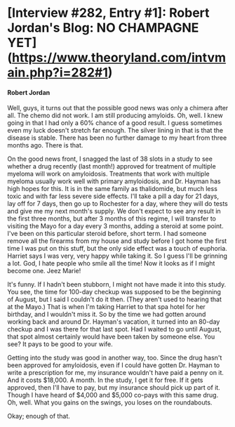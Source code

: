 # [Interview #282, Entry #1]: Robert Jordan's Blog: NO CHAMPAGNE YET](https://www.theoryland.com/intvmain.php?i=282#1)

#### Robert Jordan

Well, guys, it turns out that the possible good news was only a chimera after all. The chemo did not work. I am still producing amyloids. Oh, well. I knew going in that I had only a 60% chance of a good result. I guess sometimes even my luck doesn't stretch far enough. The silver lining in that is that the disease is stable. There has been no further damage to my heart from three months ago. There is that.

On the good news front, I snagged the last of 38 slots in a study to see whether a drug recently (last month!) approved for treatment of multiple myeloma will work on amyloidosis. Treatments that work with multiple myeloma usually work well with primary amyloidosis, and Dr. Hayman has high hopes for this. It is in the same family as thalidomide, but much less toxic and with far less severe side effects. I'll take a pill a day for 21 days, lay off for 7 days, then go up to Rochester for a day, where they will do tests and give me my next month's supply. We don't expect to see any result in the first three months, but after 3 months of this regime, I will transfer to visiting the Mayo for a day every 3 months, adding a steroid at some point. I've been on this particular steroid before, short term. I had someone remove all the firearms from my house and study before I got home the first time I was put on this stuff, but the only side effect was a touch of euphoria. Harriet says I was very, very happy while taking it. So I guess I'll be grinning a lot. God, I hate people who smile all the time! Now it looks as if I might become one. Jeez Marie!

It's funny. If I hadn't been stubborn, I might not have made it into this study. You see, the time for 100-day checkup was supposed to be the beginning of August, but I said I couldn't do it then. (They aren't used to hearing that at the Mayo.) That is when I'm taking Harriet to that spa hotel for her birthday, and I wouldn't miss it. So by the time we had gotten around working back and around Dr. Hayman's vacation, it turned into an 80-day checkup and I was there for that last spot. Had I waited to go until August, that spot almost certainly would have been taken by someone else. You see? It pays to be good to your wife.

Getting into the study was good in another way, too. Since the drug hasn't been approved for amyloidosis, even if I could have gotten Dr. Hayman to write a prescription for me, my insurance wouldn't have paid a penny on it. And it costs $18,000. A month. In the study, I get it for free. If it gets approved, then I'll have to pay, but my insurance should pick up part of it. Though I have heard of $4,000 and $5,000 co-pays with this same drug. Oh, well. What you gains on the swings, you loses on the roundabouts.

Okay; enough of that.

